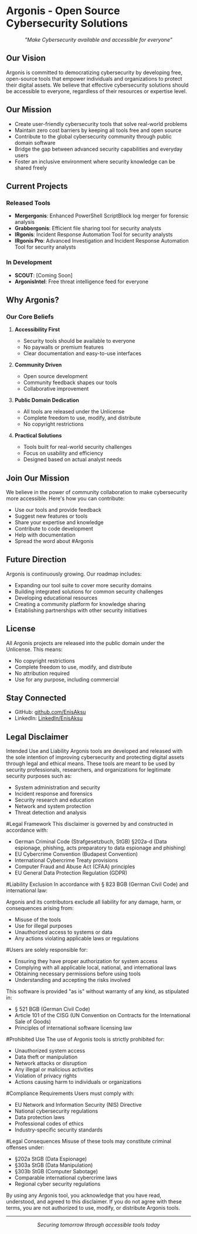 # Argonis - Open Source Cybersecurity Solutions

<p align="center">
  <i>"Make Cybersecurity available and accessible for everyone"</i>
</p>

## Our Vision

Argonis is committed to democratizing cybersecurity by developing free, open-source tools that empower individuals and organizations to protect their digital assets. We believe that effective cybersecurity solutions should be accessible to everyone, regardless of their resources or expertise level.

## Our Mission

- Create user-friendly cybersecurity tools that solve real-world problems
- Maintain zero cost barriers by keeping all tools free and open source
- Contribute to the global cybersecurity community through public domain software
- Bridge the gap between advanced security capabilities and everyday users
- Foster an inclusive environment where security knowledge can be shared freely

## Current Projects

### Released Tools
- **Mergergonis**: Enhanced PowerShell ScriptBlock log merger for forensic analysis
- **Grabbergonis**: Efficient file sharing tool for security analysts
- **IRgonis**: Incident Response Automation Tool for security analysts
- **IRgonis Pro**: Advanced Investigation and Incident Response Automation Tool for security analysts
  
### In Development
- **SCOUT**: [Coming Soon]
- **ArgonisIntel**: Free threat intelligence feed for everyone

## Why Argonis?

### Our Core Beliefs

1. **Accessibility First**
   - Security tools should be available to everyone
   - No paywalls or premium features
   - Clear documentation and easy-to-use interfaces

2. **Community Driven**
   - Open source development
   - Community feedback shapes our tools
   - Collaborative improvement

3. **Public Domain Dedication**
   - All tools are released under the Unlicense
   - Complete freedom to use, modify, and distribute
   - No copyright restrictions

4. **Practical Solutions**
   - Tools built for real-world security challenges
   - Focus on usability and efficiency
   - Designed based on actual analyst needs

## Join Our Mission

We believe in the power of community collaboration to make cybersecurity more accessible. Here's how you can contribute:

- Use our tools and provide feedback
- Suggest new features or tools
- Share your expertise and knowledge
- Contribute to code development
- Help with documentation
- Spread the word about #Argonis

## Future Direction

Argonis is continuously growing. Our roadmap includes:
- Expanding our tool suite to cover more security domains
- Building integrated solutions for common security challenges
- Developing educational resources
- Creating a community platform for knowledge sharing
- Establishing partnerships with other security initiatives

## License

All Argonis projects are released into the public domain under the Unlicense. This means:
- No copyright restrictions
- Complete freedom to use, modify, and distribute
- No attribution required
- Use for any purpose, including commercial

## Stay Connected

- GitHub: [github.com/EnisAksu](https://github.com/EnisAksu)
- LinkedIn: [LinkedIn/EnisAksu](https://www.linkedin.com/in/enisaksu/)

## Legal Disclaimer
Intended Use and Liability
Argonis tools are developed and released with the sole intention of improving cybersecurity and protecting digital assets through legal and ethical means. These tools are meant to be used by security professionals, researchers, and organizations for legitimate security purposes such as:

- System administration and security
- Incident response and forensics
- Security research and education
- Network and system protection
- Threat detection and analysis

#Legal Framework
This disclaimer is governed by and constructed in accordance with:

- German Criminal Code (Strafgesetzbuch, StGB) §202a-d (Data espionage, phishing, acts preparatory to data espionage and phishing)
- EU Cybercrime Convention (Budapest Convention)
- International Cybercrime Treaty provisions
- Computer Fraud and Abuse Act (CFAA) principles
- EU General Data Protection Regulation (GDPR)

#Liability Exclusion
In accordance with § 823 BGB (German Civil Code) and international law:

Argonis and its contributors exclude all liability for any damage, harm, or consequences arising from:

- Misuse of the tools
- Use for illegal purposes
- Unauthorized access to systems or data
- Any actions violating applicable laws or regulations


#Users are solely responsible for:

- Ensuring they have proper authorization for system access
- Complying with all applicable local, national, and international laws
- Obtaining necessary permissions before using tools
- Understanding and accepting the risks involved


This software is provided "as is" without warranty of any kind, as stipulated in:

- § 521 BGB (German Civil Code)
- Article 101 of the CISG (UN Convention on Contracts for the International Sale of Goods)
- Principles of international software licensing law


#Prohibited Use
The use of Argonis tools is strictly prohibited for:

- Unauthorized system access
- Data theft or manipulation
- Network attacks or disruption
- Any illegal or malicious activities
- Violation of privacy rights
- Actions causing harm to individuals or organizations

#Compliance Requirements
Users must comply with:

- EU Network and Information Security (NIS) Directive
- National cybersecurity regulations
- Data protection laws
- Professional codes of ethics
- Industry-specific security standards

#Legal Consequences
Misuse of these tools may constitute criminal offenses under:

- §202a StGB (Data Espionage)
- §303a StGB (Data Manipulation)
- §303b StGB (Computer Sabotage)
- Comparable international cybercrime laws
- Regional cyber security regulations

By using any Argonis tool, you acknowledge that you have read, understood, and agreed to this disclaimer. If you do not agree with these terms, you are not authorized to use, modify, or distribute Argonis tools.

---

<p align="center">
  <i>Securing tomorrow through accessible tools today</i>
</p>
